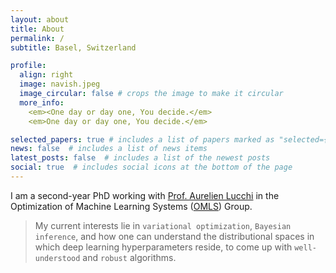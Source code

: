 ```yaml
---
layout: about
title: About
permalink: /
subtitle: Basel, Switzerland

profile:
  align: right
  image: navish.jpeg
  image_circular: false # crops the image to make it circular
  more_info: 
    <em><One day or day one, You decide.</em>
    <em>One day or day one, You decide.</em>

selected_papers: true # includes a list of papers marked as "selected={true}"
news: false  # includes a list of news items
latest_posts: false  # includes a list of the newest posts
social: true  # includes social icons at the bottom of the page
---
```


I am a second-year PhD working with [Prof. Aurelien Lucchi](https://omls.dmi.unibas.ch/en/persons/aurelien-lucchi/) in the Optimization of Machine Learning Systems ([OMLS](https://omls.dmi.unibas.ch/en/)) Group. 

> My current interests lie in `variational optimization`, `Bayesian inference`, and how one can understand the distributional spaces in which deep learning hyperparameters reside, to come up with `well-understood` and `robust` algorithms.


